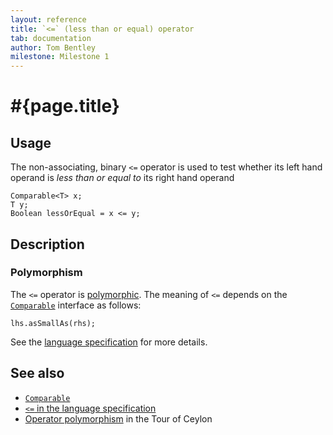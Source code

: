 ```yaml
---
layout: reference
title: `<=` (less than or equal) operator
tab: documentation
author: Tom Bentley
milestone: Milestone 1
---
```


# #{page.title}

## Usage 

The non-associating, binary `<=` operator is used to test whether its left hand 
operand is *less than or equal to* its right hand operand

    Comparable<T> x;
    T y;
    Boolean lessOrEqual = x <= y;

## Description

### Polymorphism

The `<=` operator is [polymorphic](/documentation/reference/operator/operator-polymorphism). 
The meaning of `<=` depends on the 
[`Comparable`](../../ceylon.language/Comparable) interface as follows:

    lhs.asSmallAs(rhs);

See the [language specification](#{site.urls.spec}#equalityandcomparisonoperators) for more details.

## See also

* [`Comparable`](../../ceylon.language/Comparable)
* [`<=` in the language specification](#{site.urls.spec}#equalityandcomparisonoperators)
* [Operator polymorphism](/documentation/tour/language-module/#operator_polymorphism) 
  in the Tour of Ceylon

